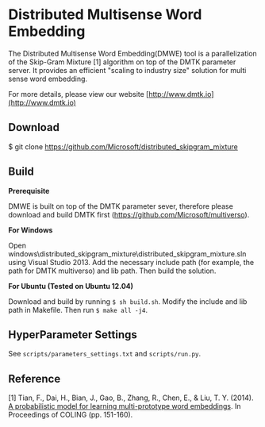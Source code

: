 Distributed Multisense Word Embedding
==========

The Distributed Multisense Word Embedding(DMWE) tool is a parallelization of the Skip-Gram Mixture [1] algorithm on top of the DMTK parameter server. It provides an efficient "scaling to industry size" solution for multi sense word embedding.

For more details, please view our website [http://www.dmtk.io](http://www.dmtk.io)

Download 
----------
$ git clone https://github.com/Microsoft/distributed_skipgram_mixture 

Build
----------

**Prerequisite**

DMWE is built on top of the DMTK parameter sever, therefore please download and build DMTK first (https://github.com/Microsoft/multiverso).

**For Windows**

Open windows\distributed_skipgram_mixture\distributed_skipgram_mixture.sln using Visual Studio 2013. Add the necessary include path (for example, the path for DMTK multiverso) and lib path. Then build the solution.

**For Ubuntu (Tested on Ubuntu 12.04)**

Download and build by running ```$ sh build.sh```. Modify the include and lib path in Makefile. Then run ```$ make all -j4```.

HyperParameter Settings
----------
See ```scripts/parameters_settings.txt``` and ```scripts/run.py```.

Reference
----------
[1] Tian, F., Dai, H., Bian, J., Gao, B., Zhang, R., Chen, E., & Liu, T. Y. (2014). [A probabilistic model for learning multi-prototype word embeddings](http://www.aclweb.org/anthology/C14-1016). In Proceedings of COLING (pp. 151-160).

